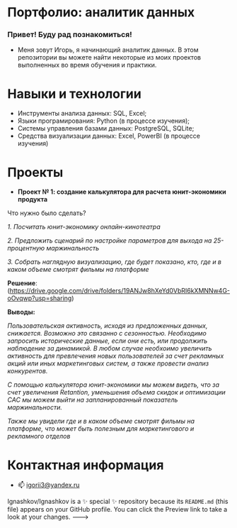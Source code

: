 # Портфолио: аналитик данных

### Привет! Буду рад познакомиться!
- Меня зовут Игорь, я начинающий аналитик данных. В этом репозитории вы можете найти некоторые из моих проектов выполненных во время обучения и практики.
 
# Навыки и технологии
-    Инструменты анализа данных: SQL, Excel;
-    Языки програмирования: Python (в процессе изучения);
-    Системы управления базами данных: PostgreSQL, SQLite;
-    Средства визуализации данных: Excel, PowerBI (в процессе изучения)
      
# Проекты

- **Проект № 1: создание калькулятора для расчета юнит-экономики продукта**
  
Что нужно было сделать? 

*1. Посчитать юнит-экономику онлайн-кинотеатра*

*2. Предложить сценарий по настройке параметров для выхода на 25-процентную маржинальность*

*3. Собрать наглядную визуализацию, где будет показано, кто, где и в каком объеме смотрят фильмы на платформе*

   **Решение**:
  (https://drive.google.com/drive/folders/19ANJw8hXeYd0VbRI6kXMNNw4G-oOvqwp?usp=sharing)

   **Выводы:**

*Пользовательская активность, исходя из предложенных данных, снижается. Возможно это связанно с сезонностью. Необходимо запросить исторические данные, если они есть, или продолжить наблюдение за динамикой. В любом случае необхоимо увеличить активность для превлечения новых пользователей за счет рекламных акций или иных маркетинговых систем, а также провести анализ конкурентов.*

*С помощью калькулятора юнит-экономики мы можем видеть, что за счет увеличения Retantion, уменьшения объема скидок и оптимизации CAC мы можем выйти на запланированный показатель маржинальности.*

*Также мы увидели где и в каком объеме смотрят фильмы на платформе, что может быть полезным для маркетингового и рекламного отделов*



# Контактная информация
- 📫 igorii3@yandex.ru


Ignashkov/Ignashkov is a ✨ special ✨ repository because its `README.md` (this file) appears on your GitHub profile.
You can click the Preview link to take a look at your changes.
--->
